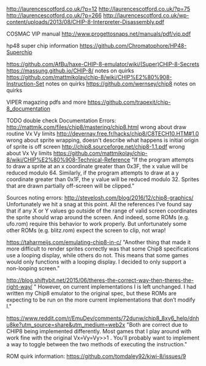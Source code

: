 http://laurencescotford.co.uk/?p=12
http://laurencescotford.co.uk/?p=75
http://laurencescotford.co.uk/?p=266
http://laurencescotford.co.uk/wp-content/uploads/2013/08/CHIP-8-Interpreter-Disassembly.pdf

COSMAC VIP manual
http://www.progettosnaps.net/manuals/pdf/vip.pdf

hp48 super chip information
https://github.com/Chromatophore/HP48-Superchip

https://github.com/AfBu/haxe-CHIP-8-emulator/wiki/(Super)CHIP-8-Secrets
https://massung.github.io/CHIP-8/ notes on quirks
https://github.com/mattmikolay/chip-8/wiki/CHIP%E2%80%908-Instruction-Set notes on quirks
https://github.com/wernsey/chip8 notes on quirks

VIPER magazing pdfs and more
https://github.com/trapexit/chip-8_documentation

TODO double check
Documentation Errors:
http://mattmik.com/files/chip8/mastering/chip8.html wrong about draw routine Vx Vy limits
http://devernay.free.fr/hacks/chip8/C8TECH10.HTM#1.0 wrong about sprite wrapping, doesn't describe what happens is initial origin of sprite is off screen
http://chip8.sourceforge.net/chip8-1.1.pdf wrong about Vx Vy limits
https://github.com/mattmikolay/chip-8/wiki/CHIP%E2%80%908-Technical-Reference
"If the program attempts to draw a sprite at an x coordinate greater than 0x3F, the x value will be reduced modulo 64.
Similarly, if the program attempts to draw at a y coordinate greater than 0x1F, the y value will be reduced modulo 32.
Sprites that are drawn partially off-screen will be clipped."


Sources noting errors:
http://stevelosh.com/blog/2016/12/chip8-graphics/
Unfortunately we hit a snag at this point.
All the references I’ve found say that if any X or Y values go outside of the range of valid screen coordinates the sprite should wrap around the screen.
And indeed, some ROMs (e.g. ufo.rom) require this behavior to work properly.
But unfortunately some other ROMs (e.g. blitz.rom) expect the screen to clip, not wrap!

https://taharmeijs.com/emulating-chip8-in-c/
"Another thing that made it more difficult to render sprites correctly was that some Chip8 specifications use a looping display, while others do not. This means that some games would only functions with a looping display. I decided to only support a non-looping screen."

http://blog.shiftybit.net/2015/06/theres-the-correct-way-then-theres-the-right-way/
" However, on current implementations I is left unchanged. I had written my Chip8 emulator to the original spec, but these ROMs are expecting to be run on the more current implementations that don’t modify I."

https://www.reddit.com/r/EmuDev/comments/72dunw/chip8_8xy6_help/dnhu8ke?utm_source=share&utm_medium=web2x
"Both are correct due to CHIP8 being implemented differently. Most games that I play around with work fine with the original Vx=Vy=Vy>>1 . You'll probably want to implement a way to toggle between the two methods of executing the instruction."

ROM quirk information:
https://github.com/tomdaley92/kiwi-8/issues/9
